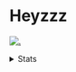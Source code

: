 # Heyzzz  

[![.](https://skillicons.dev/icons?i=js,java)](https://skillicons.dev)  

<details>
<summary>Stats</summary
<!--START_SECTION:waka-->

```txt
JavaScript   8 hrs 28 mins   ██████████████░░░░░░░░░░░   56.03 %
TypeScript   5 hrs 11 mins   ████████▓░░░░░░░░░░░░░░░░   34.33 %
CSS          43 mins         █▒░░░░░░░░░░░░░░░░░░░░░░░   04.82 %
JSON         43 mins         █▒░░░░░░░░░░░░░░░░░░░░░░░   04.74 %
Bash         0 secs          ░░░░░░░░░░░░░░░░░░░░░░░░░   00.06 %
```

<!--END_SECTION:waka-->
</details>
